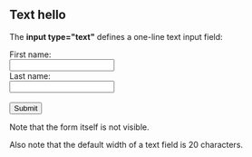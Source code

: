 <!DOCTYPE html>
<html>
<body>

<h2>Text hello </h2>
<p>The <strong>input type="text"</strong> defines a one-line text input field:</p>

<form action="/action_page.php">
  <label for="fname">First name:</label><br>
  <input type="text" id="fname" name="fname"><br>
  <label for="lname">Last name:</label><br>
  <input type="text" id="lname" name="lname"><br><br>
  <input type="submit" value="Submit">
</form>

<p>Note that the form itself is not visible.</p>
<p>Also note that the default width of a text field is 20 characters.</p>

</body>
</html>
